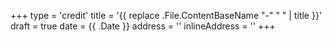 +++
type = 'credit'
title = '{{ replace .File.ContentBaseName "-" " " | title }}'
draft = true
date = {{ .Date }}
address = ''
inlineAddress = ''
+++

